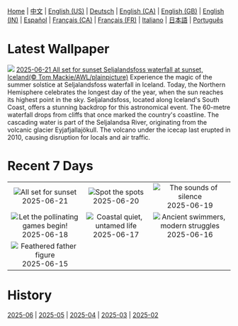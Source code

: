 [Home](../README.md) | [中文](zh-CN.md) | [English (US)](en-US.md) | [Deutsch](de-DE.md) | [English (CA)](en-CA.md) | [English (GB)](en-GB.md) | [English (IN)](en-IN.md) | [Español](es-ES.md) | [Français (CA)](fr-CA.md) | [Français (FR)](fr-FR.md) | [Italiano](it-IT.md) | [日本語](ja-JP.md) | [Português](pt-BR.md)

# Latest Wallpaper
![](https://www.bing.com/th?id=OHR.IcelandSolstice_EN-GB9174447978_UHD.jpg)
[2025-06-21 All set for sunset Seljalandsfoss waterfall at sunset, Iceland(© Tom Mackie/AWL/plainpicture)](https://www.bing.com/th?id=OHR.IcelandSolstice_EN-GB9174447978_UHD.jpg)
Experience the magic of the summer solstice at Seljalandsfoss waterfall in Iceland. Today, the Northern Hemisphere celebrates the longest day of the year, when the sun reaches its highest point in the sky. Seljalandsfoss, located along Iceland's South Coast, offers a stunning backdrop for this astronomical event. The 60-metre waterfall drops from cliffs that once marked the country's coastline. The cascading water is part of the Seljalandsa River, originating from the volcanic glacier Eyjafjallajökull. The volcano under the icecap last erupted in 2010, causing disruption for locals and air traffic.

# Recent 7 Days
|  |  |  |
|:---:|:---:|:---:|
| ![](https://www.bing.com/th?id=OHR.IcelandSolstice_EN-GB9174447978_400x240.jpg "All set for sunset") 2025-06-21 | ![](https://www.bing.com/th?id=OHR.SerengetiGiraffe_EN-GB0487583415_400x240.jpg "Spot the spots") 2025-06-20 | ![](https://www.bing.com/th?id=OHR.DolomitiEstate_EN-GB8739058818_400x240.jpg "The sounds of silence") 2025-06-19 |
| ![](https://www.bing.com/th?id=OHR.AsianSwallowtail_EN-GB8497991107_400x240.jpg "Let the pollinating games begin!") 2025-06-18 | ![](https://www.bing.com/th?id=OHR.CumberlandOaks_EN-GB8206271068_400x240.jpg "Coastal quiet, untamed life") 2025-06-17 | ![](https://www.bing.com/th?id=OHR.SeaTurtleBrazil_EN-GB7944725129_400x240.jpg "Ancient swimmers, modern struggles") 2025-06-16 |
| ![](https://www.bing.com/th?id=OHR.RheaDad_EN-GB7667641809_400x240.jpg "Feathered father figure") 2025-06-15 |  |  |

# History
[2025-06](../archives/wallpaper/en-GB/w_2025_06.md) | [2025-05](../archives/wallpaper/en-GB/w_2025_05.md) | [2025-04](../archives/wallpaper/en-GB/w_2025_04.md) | [2025-03](../archives/wallpaper/en-GB/w_2025_03.md) | [2025-02](../archives/wallpaper/en-GB/w_2025_02.md)

